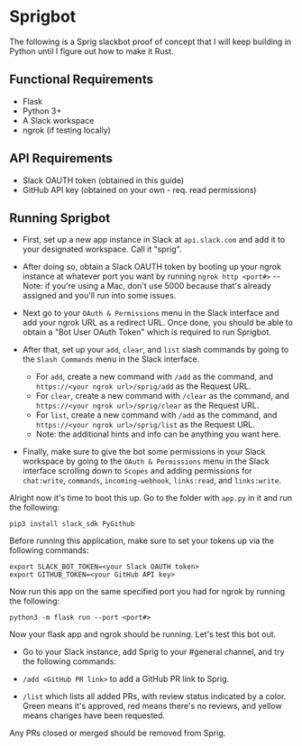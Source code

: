 # Sprigbot 

The following is a Sprig slackbot proof of concept that I will 
keep building in Python until I figure out how to make it Rust. 

## Functional Requirements 
- Flask 
- Python 3+ 
- A Slack workspace 
- ngrok (if testing locally)

## API Requirements
- Slack OAUTH token (obtained in this guide)
- GitHub API key (obtained on your own - req. read permissions)

## Running Sprigbot
- First, set up a new app instance in Slack at `api.slack.com` and add it 
to your designated workspace. Call it "sprig". 

- After doing so, obtain a Slack OAUTH token by booting up your ngrok 
instance at whatever port you want by running `ngrok http <port#>`
    -- Note: if you're using a Mac, don't use 5000 because that's already
    assigned and you'll run into some issues. 

- Next go to your `OAuth & Permissions` menu in the Slack interface
and add your ngrok URL as a redirect URL. Once done, you should be able
to obtain a "Bot User OAuth Token" which is required to run Sprigbot. 

- After that, set up your `add`, `clear`, and `list` slash commands by going to
the `Slash Commands` menu in the Slack interface. 
    - For `add`, create a new command with `/add` as the command, and
    `https://<your ngrok url>/sprig/add` as the Request URL. 
    - For `clear`, create a new command with `/clear` as the command, and 
    `https://<your ngrok url>/sprig/clear` as the Request URL. 
    - For `list`, create a new command with `/add` as the command, and 
    `https://<your ngrok url>/sprig/list` as the Request URL.
    - Note: the additional hints and info can be anything you want here.

- Finally, make sure to give the bot some permissions in your Slack 
workspace by going to the `OAuth & Permissions` menu in the Slack interface
scrolling down to `Scopes` and adding permissions for `chat:write`, 
`commands`, `incoming-webhook`, `links:read`, and `links:write`.

Alright now it's time to boot this up. Go to the folder with `app.py` in it
and run the following: 

```
pip3 install slack_sdk PyGithub
```

Before running this application, make sure to set your tokens up via the 
following commands:

```
export SLACK_BOT_TOKEN=<your Slack OAUTH token> 
export GITHUB_TOKEN=<your GitHub API key>  
```

Now run this app on the same specified port you had for ngrok by running the
following:

```
python3 -m flask run --port <port#> 
```

Now your flask app and ngrok should be running. Let's test this bot out. 

- Go to your Slack instance, add Sprig to your #general channel, and try
the following commands: 

- `/add <GitHub PR link>` to add a GitHub PR link to Sprig.
- `/list` which lists all added PRs, with review status indicated by a color.
Green means it's approved, red means there's no reviews, and yellow means
changes have been requested.

Any PRs closed or merged should be removed from Sprig. 
